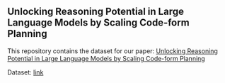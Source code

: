 ## Unlocking Reasoning Potential in Large Language Models by Scaling Code-form Planning

This repository contains the dataset for our paper: [Unlocking Reasoning Potential in Large Language Models by Scaling Code-form Planning](https://arxiv.org/pdf/2409.12452)


Dataset: [link](https://huggingface.co/datasets/jiaxin-wen/CodePlan)
